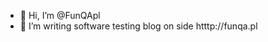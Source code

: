 - 👋 Hi, I’m @FunQApl
- 👀 I’m writing software testing blog on side htttp://funqa.pl

<!---
FunQApl/FunQApl is a ✨ special ✨ repository because its `README.md` (this file) appears on your GitHub profile.
You can click the Preview link to take a look at your changes.
--->
